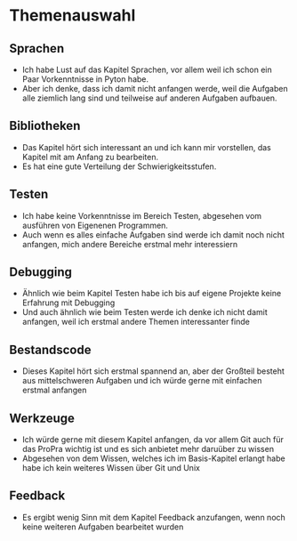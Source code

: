 # Themenauswahl

## Sprachen

   - Ich habe Lust auf das Kapitel Sprachen, vor allem weil ich schon ein Paar Vorkenntnisse in Pyton habe. 
   - Aber ich denke, dass ich damit nicht anfangen werde, weil die Aufgaben alle ziemlich lang sind und teilweise auf anderen Aufgaben aufbauen.

## Bibliotheken

   - Das Kapitel hört sich interessant an und ich kann mir vorstellen, das Kapitel mit am Anfang zu bearbeiten. 
   - Es hat eine gute Verteilung der Schwierigkeitsstufen.

## Testen

   - Ich habe keine Vorkenntnisse im Bereich Testen, abgesehen vom ausführen von Eigenenen Programmen.
   - Auch wenn es alles einfache Aufgaben sind werde ich damit noch nicht anfangen, mich andere Bereiche erstmal mehr interessiern

## Debugging

   - Ähnlich wie beim Kapitel Testen habe ich bis auf eigene Projekte keine Erfahrung mit Debugging
   - Und auch ähnlich wie beim Testen werde ich denke ich nicht damit anfangen, weil ich erstmal andere Themen interessanter finde

## Bestandscode

   - Dieses Kapitel hört sich erstmal spannend an, aber der Großteil besteht aus mittelschweren Aufgaben und ich würde gerne mit einfachen erstmal anfangen

## Werkzeuge

   - Ich würde gerne mit diesem Kapitel anfangen, da vor allem Git auch für das ProPra wichtig ist und es sich anbietet mehr daruüber zu wissen
   - Abgesehen von dem Wissen, welches ich im Basis-Kapitel erlangt habe habe ich kein weiteres Wissen über Git und Unix

## Feedback

   - Es ergibt wenig Sinn mit dem Kapitel Feedback anzufangen, wenn noch keine weiteren Aufgaben bearbeitet wurden
